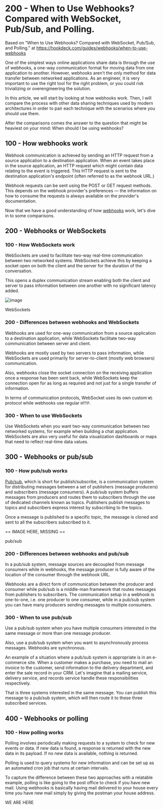 # 200 - When to Use Webhooks? Compared with WebSocket, Pub/Sub, and Polling.

Based on "When to Use Webhooks? Compared with WebSocket, Pub/Sub, and Polling." at https://hookdeck.com/guides/webhooks/when-to-use-webhooks

One of the simplest ways online applications share data is through the use of webhooks, a one-way communication format for moving data from one application to another. However, webhooks aren't the only method for data transfer between networked applications. As an engineer, it is very important to use the right tool for the right problem, or you could risk trivializing or overengineering the solution.

In this article, we will start by looking at how webhooks work. Then, I will compare the process with other data sharing techniques used by modern architectures in order to pair each technique with the scenarios where you should use them.

After the comparisons comes the answer to the question that might be heaviest on your mind: When should I be using webhooks?

## 100 - How webhooks work

Webhook communication is achieved by sending an HTTP request from a source application to a destination application. When an event takes place in the source application, an HTTP request which might contain data relating to the event is triggered. This HTTP request is sent to the destination application's endpoint (often referred to as the webhook URL.)

Webhook requests can be sent using the POST or GET request methods. This depends on the webhook provider's preferences — the information on how to consume the requests is always available on the provider's documentation.

Now that we have a good understanding of how [webhooks](https://hookdeck.com/guides/webhooks/what-are-webhooks-how-they-work) work, let's dive in to some comparisons.

## 200 - Webhooks or WebSockets

### 100 - How WebSockets work

WebSockets are used to facilitate two-way real-time communication between two networked systems. WebSockets achieve this by keeping a socket open on both the client and the server for the duration of the conversation.

This opens a duplex communication stream enabling both the client and server to pass information between one another with no significant latency added.

![image](https://user-images.githubusercontent.com/12828104/148641001-7e96bd60-6e63-44cf-b753-495ae900b9a1.png)

WebSockets

### 200 - Differences between webhooks and WebSockets

Webhooks are used for one-way communication from a source application to a destination application, while WebSockets facilitate two-way communication between server and client.

Webhooks are mostly used by two servers to pass information, while WebSockets are used primarily for server-to-client (mostly web browsers) communication.

Also, webhooks close the socket connection on the receiving application once a response has been sent back, while WebSockets keep the connection open for as long as required and not just for a single transfer of information.

In terms of communication protocols, WebSocket uses its own custom ```WS``` protocol while webhooks use regular ```HTTP```.

### 300 - When to use WebSockets

Use WebSockets when you want two-way communication between two networked systems, for example when building a chat application. WebSockets are also very useful for data visualization dashboards or maps that need to reflect real-time data values.

## 300 - Webhooks or pub/sub

### 100 - How pub/sub works

[Pub/sub](https://en.wikipedia.org/wiki/Publish%E2%80%93subscribe_pattern), which is short for publish/subscribe, is a communication system for distributing messages between a set of publishers (message producers) and subscribers (message consumers). A pub/sub system buffers messages from producers and routes them to subscribers through the use of dedicated channels known as topics. Publishers publish messages to topics and subscribers express interest by subscribing to the topics.

Once a message is published to a specific topic, the message is cloned and sent to all the subscribers subscribed to it.

== IMAGE HERE, MISSING ==

pub/sub

### 200 - Differences between webhooks and pub/sub

In a pub/sub system, message sources are decoupled from message consumers while in webhooks, the message producer is fully aware of the location of the consumer through the webhook URL.

Webhooks are a direct form of communication between the producer and consumer while pub/sub is a middle-man framework that routes messages from publishers to subscribers. The communication setup in a webhook is one-to-one, i.e. one producer to one consumer, while in a pub/sub system you can have many producers sending messages to multiple consumers.

### 300 - When to use pub/sub

Use a pub/sub system when you have multiple consumers interested in the same message or more than one message producer.

Also, use a pub/sub system when you want to asynchronously process messages. Webhooks are synchronous.

An example of a situation where a pub/sub system is appropriate is in an e-commerce site. When a customer makes a purchase, you need to mail an invoice to the customer, send information to the delivery department, and enter the sale record in your CRM. Let's imagine that a mailing service, delivery service, and records service handle these responsibilities respectively.

That is three systems interested in the same message. You can publish this message to a pub/sub system, which will then route it to these three subscribed services.

## 400 - Webhooks or polling

### 100 - How polling works

Polling involves periodically making requests to a system to check for new events or data. If new data is found, a response is returned with the new data in its payload. If no new data is available, nothing is returned.

Polling is used to query systems for new information and can be set up as an automated cron job that runs at certain intervals.

To capture the difference between these two approaches with a relatable example, polling is like going to the post office to check if you have new mail. Using webhooks is basically having mail delivered to your house every time you have new mail simply by giving the postman your house address.



WE ARE HERE

